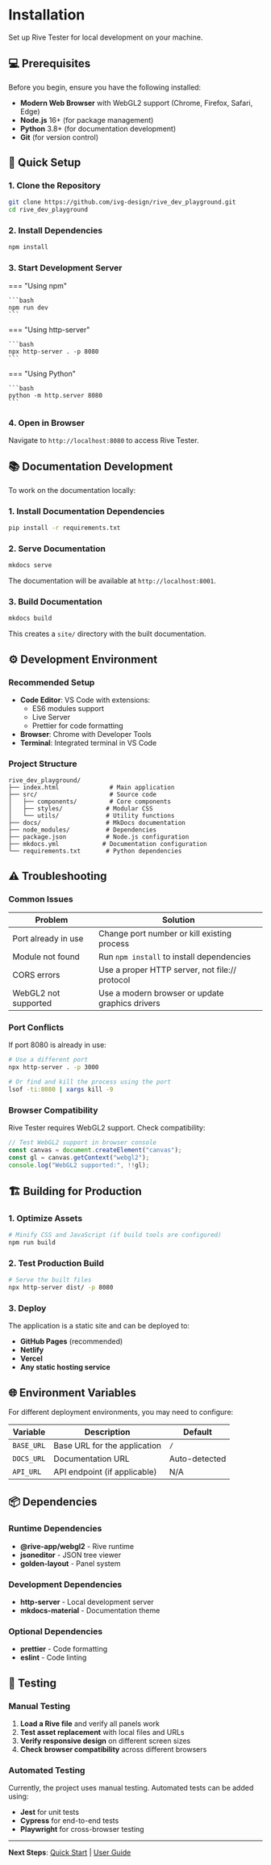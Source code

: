 # Installation

Set up Rive Tester for local development on your machine.

## :computer: Prerequisites

Before you begin, ensure you have the following installed:

- **Modern Web Browser** with WebGL2 support (Chrome, Firefox, Safari, Edge)
- **Node.js** 16+ (for package management)
- **Python** 3.8+ (for documentation development)
- **Git** (for version control)

## :rocket: Quick Setup

### 1. Clone the Repository

```bash
git clone https://github.com/ivg-design/rive_dev_playground.git
cd rive_dev_playground
```

### 2. Install Dependencies

```bash
npm install
```

### 3. Start Development Server

=== "Using npm"

    ```bash
    npm run dev
    ```

=== "Using http-server"

    ```bash
    npx http-server . -p 8080
    ```

=== "Using Python"

    ```bash
    python -m http.server 8080
    ```

### 4. Open in Browser

Navigate to `http://localhost:8080` to access Rive Tester.

## :books: Documentation Development

To work on the documentation locally:

### 1. Install Documentation Dependencies

```bash
pip install -r requirements.txt
```

### 2. Serve Documentation

```bash
mkdocs serve
```

The documentation will be available at `http://localhost:8001`.

### 3. Build Documentation

```bash
mkdocs build
```

This creates a `site/` directory with the built documentation.

## :gear: Development Environment

### Recommended Setup

- **Code Editor**: VS Code with extensions:
    - ES6 modules support
    - Live Server
    - Prettier for code formatting
- **Browser**: Chrome with Developer Tools
- **Terminal**: Integrated terminal in VS Code

### Project Structure

```
rive_dev_playground/
├── index.html              # Main application
├── src/                    # Source code
│   ├── components/         # Core components
│   ├── styles/            # Modular CSS
│   └── utils/             # Utility functions
├── docs/                  # MkDocs documentation
├── node_modules/          # Dependencies
├── package.json           # Node.js configuration
├── mkdocs.yml            # Documentation configuration
└── requirements.txt       # Python dependencies
```

## :warning: Troubleshooting

### Common Issues

| Problem              | Solution                                        |
| -------------------- | ----------------------------------------------- |
| Port already in use  | Change port number or kill existing process     |
| Module not found     | Run `npm install` to install dependencies       |
| CORS errors          | Use a proper HTTP server, not file:// protocol  |
| WebGL2 not supported | Use a modern browser or update graphics drivers |

### Port Conflicts

If port 8080 is already in use:

```bash
# Use a different port
npx http-server . -p 3000

# Or find and kill the process using the port
lsof -ti:8080 | xargs kill -9
```

### Browser Compatibility

Rive Tester requires WebGL2 support. Check compatibility:

```javascript
// Test WebGL2 support in browser console
const canvas = document.createElement("canvas");
const gl = canvas.getContext("webgl2");
console.log("WebGL2 supported:", !!gl);
```

## :building_construction: Building for Production

### 1. Optimize Assets

```bash
# Minify CSS and JavaScript (if build tools are configured)
npm run build
```

### 2. Test Production Build

```bash
# Serve the built files
npx http-server dist/ -p 8080
```

### 3. Deploy

The application is a static site and can be deployed to:

- **GitHub Pages** (recommended)
- **Netlify**
- **Vercel**
- **Any static hosting service**

## :globe_with_meridians: Environment Variables

For different deployment environments, you may need to configure:

| Variable   | Description                  | Default       |
| ---------- | ---------------------------- | ------------- |
| `BASE_URL` | Base URL for the application | `/`           |
| `DOCS_URL` | Documentation URL            | Auto-detected |
| `API_URL`  | API endpoint (if applicable) | N/A           |

## :package: Dependencies

### Runtime Dependencies

- **@rive-app/webgl2** - Rive runtime
- **jsoneditor** - JSON tree viewer
- **golden-layout** - Panel system

### Development Dependencies

- **http-server** - Local development server
- **mkdocs-material** - Documentation theme

### Optional Dependencies

- **prettier** - Code formatting
- **eslint** - Code linting

## :test_tube: Testing

### Manual Testing

1. **Load a Rive file** and verify all panels work
2. **Test asset replacement** with local files and URLs
3. **Verify responsive design** on different screen sizes
4. **Check browser compatibility** across different browsers

### Automated Testing

Currently, the project uses manual testing. Automated tests can be added using:

- **Jest** for unit tests
- **Cypress** for end-to-end tests
- **Playwright** for cross-browser testing

---

**Next Steps**: [Quick Start](quick-start.md) | [User Guide](user-guide.md)
